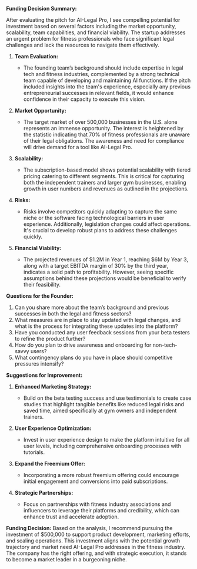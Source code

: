 **Funding Decision Summary:**

After evaluating the pitch for AI-Legal Pro, I see compelling potential for investment based on several factors including the market opportunity, scalability, team capabilities, and financial viability. The startup addresses an urgent problem for fitness professionals who face significant legal challenges and lack the resources to navigate them effectively. 

1. **Team Evaluation:**
   - The founding team’s background should include expertise in legal tech and fitness industries, complemented by a strong technical team capable of developing and maintaining AI functions. If the pitch included insights into the team's experience, especially any previous entrepreneurial successes in relevant fields, it would enhance confidence in their capacity to execute this vision.

2. **Market Opportunity:**
   - The target market of over 500,000 businesses in the U.S. alone represents an immense opportunity. The interest is heightened by the statistic indicating that 70% of fitness professionals are unaware of their legal obligations. The awareness and need for compliance will drive demand for a tool like AI-Legal Pro.

3. **Scalability:**
   - The subscription-based model shows potential scalability with tiered pricing catering to different segments. This is critical for capturing both the independent trainers and larger gym businesses, enabling growth in user numbers and revenues as outlined in the projections.

4. **Risks:**
   - Risks involve competitors quickly adapting to capture the same niche or the software facing technological barriers in user experience. Additionally, legislation changes could affect operations. It's crucial to develop robust plans to address these challenges quickly.

5. **Financial Viability:**
   - The projected revenues of $1.2M in Year 1, reaching $6M by Year 3, along with a target EBITDA margin of 30% by the third year, indicates a solid path to profitability. However, seeing specific assumptions behind these projections would be beneficial to verify their feasibility.

**Questions for the Founder:**
1. Can you share more about the team’s background and previous successes in both the legal and fitness sectors?
2. What measures are in place to stay updated with legal changes, and what is the process for integrating these updates into the platform?
3. Have you conducted any user feedback sessions from your beta testers to refine the product further?
4. How do you plan to drive awareness and onboarding for non-tech-savvy users?
5. What contingency plans do you have in place should competitive pressures intensify?

**Suggestions for Improvement:**
1. **Enhanced Marketing Strategy:**
   - Build on the beta testing success and use testimonials to create case studies that highlight tangible benefits like reduced legal risks and saved time, aimed specifically at gym owners and independent trainers.

2. **User Experience Optimization:**
   - Invest in user experience design to make the platform intuitive for all user levels, including comprehensive onboarding processes with tutorials.

3. **Expand the Freemium Offer:**
   - Incorporating a more robust freemium offering could encourage initial engagement and conversions into paid subscriptions.

4. **Strategic Partnerships:**
   - Focus on partnerships with fitness industry associations and influencers to leverage their platforms and credibility, which can enhance trust and accelerate adoption.

**Funding Decision:**
Based on the analysis, I recommend pursuing the investment of $500,000 to support product development, marketing efforts, and scaling operations. This investment aligns with the potential growth trajectory and market need AI-Legal Pro addresses in the fitness industry. The company has the right offering, and with strategic execution, it stands to become a market leader in a burgeoning niche.